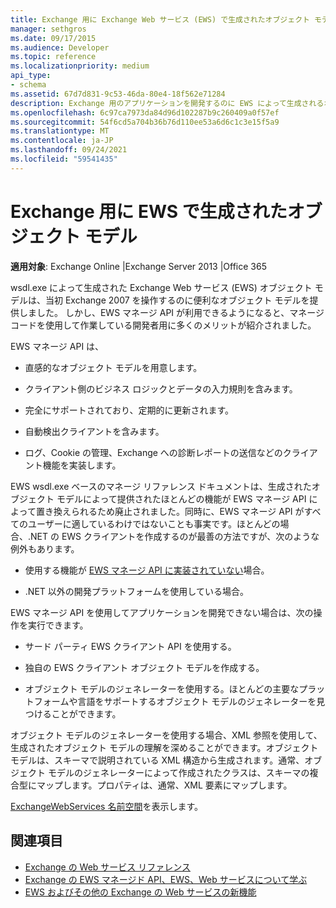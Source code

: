 ```yaml
---
title: Exchange 用に Exchange Web サービス (EWS) で生成されたオブジェクト モデル
manager: sethgros
ms.date: 09/17/2015
ms.audience: Developer
ms.topic: reference
ms.localizationpriority: medium
api_type:
- schema
ms.assetid: 67d7d831-9c53-46da-80e4-18f562e71284
description: Exchange 用のアプリケーションを開発するのに EWS によって生成されるオブジェクト モデル参照を使用している場合に EWS 開発で使用できる他のオプションについて説明します。
ms.openlocfilehash: 6c97ca7973da84d96d102287b9c260409a0f57ef
ms.sourcegitcommit: 54f6cd5a704b36b76d110ee53a6d6c1c3e15f5a9
ms.translationtype: MT
ms.contentlocale: ja-JP
ms.lasthandoff: 09/24/2021
ms.locfileid: "59541435"
---
```

# <a name="ews-generated-object-models-for-exchange"></a>Exchange 用に EWS で生成されたオブジェクト モデル

**適用対象**: Exchange Online |Exchange Server 2013 |Office 365

wsdl.exe によって生成された Exchange Web サービス (EWS) オブジェクト モデルは、当初 Exchange 2007 を操作するのに便利なオブジェクト モデルを提供しました。 しかし、EWS マネージ API が利用できるようになると、マネージ コードを使用して作業している開発者用に多くのメリットが紹介されました。 

EWS マネージ API は、

- 直感的なオブジェクト モデルを用意します。

- クライアント側のビジネス ロジックとデータの入力規則を含みます。

- 完全にサポートされており、定期的に更新されます。

- 自動検出クライアントを含みます。

- ログ、Cookie の管理、Exchange への診断レポートの送信などのクライアント機能を実装します。

EWS wsdl.exe ベースのマネージ リファレンス ドキュメントは、生成されたオブジェクト モデルによって提供されたほとんどの機能が EWS マネージ API によって置き換えられるため廃止されました。同時に、EWS マネージ API がすべてのユーザーに適しているわけではないことも事実です。ほとんどの場合、.NET の EWS クライアントを作成するのが最善の方法ですが、次のような例外もあります。

- 使用する機能が [EWS マネージ API に実装されていない](../exchange-web-services/web-service-api-feature-availability-in-exchange-and-the-ews-managed-api.md#bk_apifeatures)場合。

- .NET 以外の開発プラットフォームを使用している場合。

EWS マネージ API を使用してアプリケーションを開発できない場合は、次の操作を実行できます。

- サード パーティ EWS クライアント API を使用する。

- 独自の EWS クライアント オブジェクト モデルを作成する。

- オブジェクト モデルのジェネレーターを使用する。ほとんどの主要なプラットフォームや言語をサポートするオブジェクト モデルのジェネレーターを見つけることができます。

オブジェクト モデルのジェネレーターを使用する場合、XML 参照を使用して、生成されたオブジェクト モデルの理解を深めることができます。オブジェクト モデルは、スキーマで説明されている XML 構造から生成されます。通常、オブジェクト モデルのジェネレーターによって作成されたクラスは、スキーマの複合型にマップします。プロパティは、通常、XML 要素にマップします。  

[ExchangeWebServices 名前空間](https://docs.microsoft.com/dotnet/api/exchangewebservices?view=exchange-ews-proxy)を表示します。

## <a name="see-also"></a>関連項目

- [Exchange の Web サービス リファレンス](web-services-reference-for-exchange.md)
- [Exchange の EWS マネージド API、EWS、Web サービスについて学ぶ](../exchange-web-services/explore-the-ews-managed-api-ews-and-web-services-in-exchange.md)
- [EWS およびその他の Exchange の Web サービスの新機能](../exchange-web-services/whats-new-in-ews-and-other-web-services-in-exchange.md)
